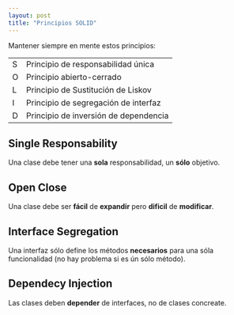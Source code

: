 ```yaml
---
layout: post
title: "Principios SOLID"
---
```


Mantener siempre en mente estos principios:<!--more-->

|     |                                       |
| :-- | :------------------------------------ |
| S   | Principio de responsabilidad única    |
| O   | Principio abierto-cerrado             |
| L   | Principio de Sustitución de Liskov    |
| I   | Principio de segregación de interfaz  |
| D   | Principio de inversión de dependencia |

## Single Responsability

Una clase debe tener una **sola** responsabilidad, un **sólo** objetivo.

## Open Close

Una clase debe ser **fácil** de **expandir** pero **dificil** de **modificar**.

## Interface Segregation

Una interfaz sólo define los métodos **necesarios** para una sóla funcionalidad (no hay problema si es ún sólo método).

## Dependecy Injection

Las clases deben **depender** de interfaces, no de clases concreate.
